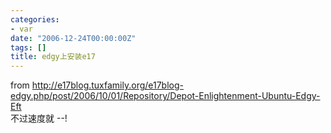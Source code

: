 ```yaml
---
categories:
- var
date: "2006-12-24T00:00:00Z"
tags: []
title: edgy上安装e17
---
```


from <a href="http://e17blog.tuxfamily.org/e17blog-edgy.php/post/2006/10/01/Repository/Depot-Enlightenment-Ubuntu-Edgy-Eft">http://e17blog.tuxfamily.org/e17blog-edgy.php/post/2006/10/01/Repository/Depot-Enlightenment-Ubuntu-Edgy-Eft </a><br clear="all">
不过速度就 --!
